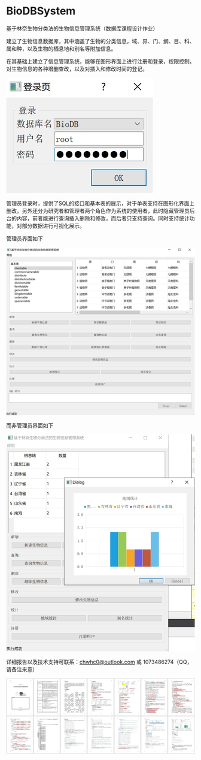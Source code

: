 # BioDBSystem
基于林奈生物分类法的生物信息管理系统（数据库课程设计作业）

建立了生物信息数据库，其中涵盖了生物的分类信息，域、界、门、纲、目、科、属和种，以及生物的栖息地和别名等附加信息。

在其基础上建立了信息管理系统，能够在图形界面上进行注册和登录，权限控制，对生物信息的各种增删查改，以及对插入和修改时间的登记。

![image](https://github.com/minamimelon/BioDBSystem/blob/master/readmeImg/login.jpg)

管理员登录时，提供了SQL的接口和基本表的展示，对于单表支持在图形化界面上删改。另外还分为研究者和管理者两个角色作为系统的使用者，此时隐藏管理员后台的内容，前者能进行查询插入删除和修改，而后者只支持查询。同时支持统计功能，对部分数据进行可视化展示。

管理员界面如下

![image](https://github.com/minamimelon/BioDBSystem/blob/master/readmeImg/rootin.jpg)

而非管理员界面如下

![image](https://github.com/minamimelon/BioDBSystem/blob/master/readmeImg/userin.jpg)


详细报告以及技术支持可联系：chwhc0@outlook.com 或 1073486274（QQ，请备注来意）

![image](https://github.com/minamimelon/BioDBSystem/blob/master/readmeImg/report.jpg)


